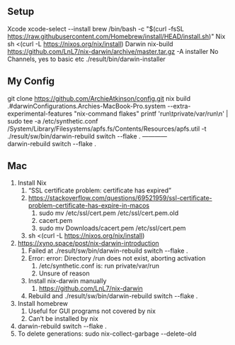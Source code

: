 ## Setup
Xcode
	xcode-select --install
brew
	/bin/bash -c "$(curl -fsSL https://raw.githubusercontent.com/Homebrew/install/HEAD/install.sh)"
Nix
	sh <(curl -L https://nixos.org/nix/install)
Darwin
	nix-build https://github.com/LnL7/nix-darwin/archive/master.tar.gz -A installer
	No Channels, yes to basic etc
	./result/bin/darwin-installer

## My Config
git clone https://github.com/ArchieAtkinson/config.git
nix build .#darwinConfigurations.Archies-MacBook-Pro.system --extra-experimental-features "nix-command flakes"
printf 'run\tprivate/var/run\n' | sudo tee -a /etc/synthetic.conf 
/System/Library/Filesystems/apfs.fs/Contents/Resources/apfs.util -t
./result/sw/bin/darwin-rebuild switch --flake .
————  
darwin-rebuild switch --flake .

## Mac
1. Install Nix 
    1. “SSL certificate problem: certificate has expired”
    2. https://stackoverflow.com/questions/69521959/ssl-certificate-problem-certificate-has-expire-in-macos
        1. sudo mv /etc/ssl/cert.pem /etc/ssl/cert.pem.old
        2. cacert.pem
        3. sudo mv Downloads/cacert.pem /etc/ssl/cert.pem
    3. sh <(curl -L https://nixos.org/nix/install)
2. https://xyno.space/post/nix-darwin-introduction
    1. Failed at ./result/sw/bin/darwin-rebuild switch --flake .
    2. Error: error: Directory /run does not exist, aborting activation
        1. /etc/synthetic.conf is:  run	private/var/run
        2. Unsure of reason
    3. Install nix-darwin manually
        1. https://github.com/LnL7/nix-darwin
    4. Rebuild and ./result/sw/bin/darwin-rebuild switch --flake .
3. Install homebrew
    1. Useful for GUI programs not covered by nix
    2. Can’t be installed by nix
4. darwin-rebuild switch --flake .
5. To delete generations: sudo nix-collect-garbage --delete-old
